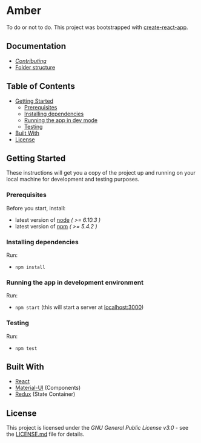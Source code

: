 # Amber
To do or not to do.
This project was bootstrapped with [create-react-app](https://github.com/facebookincubator/create-react-app).

## Documentation
- [*Contributing*](wiki/CONTRIBUTING.md)
- [Folder structure](wiki/PROJECT_STRUCTURE.md)

## Table of Contents
- [Getting Started](#getting-started)
  - [Prerequisites](#prerequisites)
  - [Installing dependencies](#installing-dependencies)
  - [Running the app in dev mode](#running-the-app-in-development-environment)
  - [Testing](#testing)
- [Built With](#built-with)
- [License](#license)

## Getting Started
These instructions will get you a copy of the project up and running on your local machine for development and testing purposes.

### Prerequisites
Before you start, install:
- latest version of [node](https://nodejs.org/) _( >= 6.10.3 )_
- latest version of [npm](https://www.npmjs.com/) _( >= 5.4.2 )_

### Installing dependencies
Run:
- `npm install`

### Running the app in development environment
Run:
- `npm start` (this will start a server at [localhost:3000](http://localhost:3000/))

### Testing
Run:
- `npm test`

## Built With
- [React](https://facebook.github.io/react/)
- [Material-UI](https://material-ui-1dab0.firebaseapp.com/) (Components)
- [Redux](http://redux.js.org/) (State Container)

## License
This project is licensed under the *GNU General Public License v3.0* - see the [LICENSE.md](LICENSE.md) file for details.
